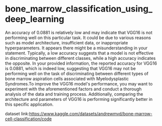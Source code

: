 # bone_marrow_classification_using_deep_learning

An accuracy of 0.0881 is relatively low and may indicate that VGG16 is not performing well on this particular task. It could be due to various reasons such as model architecture, insufficient data, or inappropriate hyperparameters.
It appears there might be a misunderstanding in your statement. Typically, a low accuracy suggests that a model is not effective in discriminating between different classes, while a high accuracy indicates the opposite. In your provided information, the reported accuracy for VGG16 is 0.0881, which is indeed low, suggesting that VGG16 may not be performing well on the task of discriminating between different types of bone marrow aspiration cells associated with Myelodysplastic Syndromes.To improve the VGG16 model's performance, you may want to experiment with the aforementioned factors and conduct a thorough analysis of the data and training process. Additionally, comparing the architecture and parameters of VGG16  is performing significantly better in this specific application.

dataset link:https://www.kaggle.com/datasets/andrewmvd/bone-marrow-cell-classification/code
